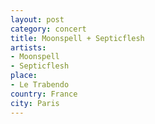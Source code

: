 ```yaml
---
layout: post
category: concert
title: Moonspell + Septicflesh
artists: 
- Moonspell
- Septicflesh
place: 
- Le Trabendo
country: France
city: Paris
---
```


